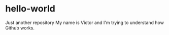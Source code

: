 # hello-world
Just another repository
My name is Victor and I'm trying to understand how Github works.
